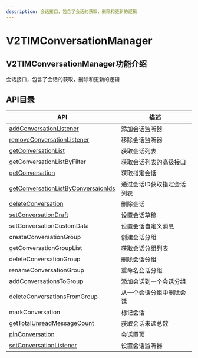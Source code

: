 ```yaml
---
description: 会话接口，包含了会话的获取，删除和更新的逻辑
---
```


# V2TIMConversationManager

## V2TIMConversationManager功能介绍

会话接口，包含了会话的获取，删除和更新的逻辑

## API目录

| API                                                                           | 描述             |
| ----------------------------------------------------------------------------- | -------------- |
| [addConversationListener](addconversationlistener.md)                         | 添加会话监听器        |
| [removeConversationListener](removeconversationlistener.md)                   | 移除会话监听器        |
| [getConversationList](getconversationlist.md)                                 | 获取会话列表         |
| getConversationListByFilter                                                   | 获取会话列表的高级接口    |
| [getConversation](getconversation.md)                                         | 获取指定会话         |
| [getConversationListByConversaionIds](getconversationlistbyconversaionids.md) | 通过会话ID获取指定会话列表 |
| [deleteConversation](deleteconversation.md)                                   | 删除会话           |
| [setConversationDraft](setconversationdraft.md)                               | 设置会话草稿         |
| setConversationCustomData                                                     | 设置会话自定义消息      |
| createConversationGroup                                                       | 创建会话分组         |
| getConversationGroupList                                                      | 获取会话分组列表       |
| deleteConversationGroup                                                       | 删除会话分组         |
| renameConversationGroup                                                       | 重命名会话分组        |
| addConversationsToGroup                                                       | 添加会话到一个会话分组    |
| deleteConversationsFromGroup                                                  | 从一个会话分组中删除会话   |
| markConversation                                                              | 标记会话           |
| [getTotalUnreadMessageCount](gettotalunreadmessagecount.md)                   | 获取会话未读总数       |
| [pinConversation](pinconversation.md)                                         | 会话置顶           |
| [setConversationListener](setconversationlistener.md)                         | 设置会话监听器        |
